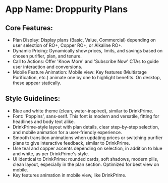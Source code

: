 # **App Name**: Droppurity Plans

## Core Features:

- Plan Display: Display plans (Basic, Value, Commercial) depending on user selection of RO+, Copper RO+, or Alkaline RO+.
- Dynamic Pricing: Dynamically show prices, limits, and savings based on chosen purifier, plan, and tenure.
- Call to Actions: Offer 'Know More' and 'Subscribe Now' CTAs to guide user interaction and conversions.
- Mobile Feature Animation: Mobile view: Key features (Multistage Purification, etc.) animate one by one to highlight benefits. On desktop, these appear statically.

## Style Guidelines:

- Blue and white theme (clean, water-inspired), similar to DrinkPrime.
- Font: 'Poppins', sans-serif. This font is modern and versatile, fitting for headlines and body text alike.
- DrinkPrime-style layout with plan details, clear step-by-step selection, and mobile animation for a user-friendly experience.
- Smooth transition animations when updating prices or switching purifier plans to give interactive feedback, similar to DrinkPrime.
- Use teal and copper accents depending on selection, in addition to blue and white, as per DrinkPrime's style.
- UI identical to DrinkPrime: rounded cards, soft shadows, modern pills, clean layout, especially in the plan section. Optimized for best view on mobile.
- Key features animation in mobile view, like DrinkPrime.